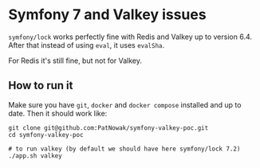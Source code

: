 # Symfony 7 and Valkey issues

`symfony/lock` works perfectly fine with Redis and Valkey up to version 6.4.
After that instead of using `eval`, it uses `evalSha`.

For Redis it's still fine, but not for Valkey.

## How to run it

Make sure you have `git`, `docker` and `docker compose` installed and up to date.
Then it should work like:

```shell
git clone git@github.com:PatNowak/symfony-valkey-poc.git
cd symfony-valkey-poc

# to run valkey (by default we should have here symfony/lock 7.2)
./app.sh valkey
```